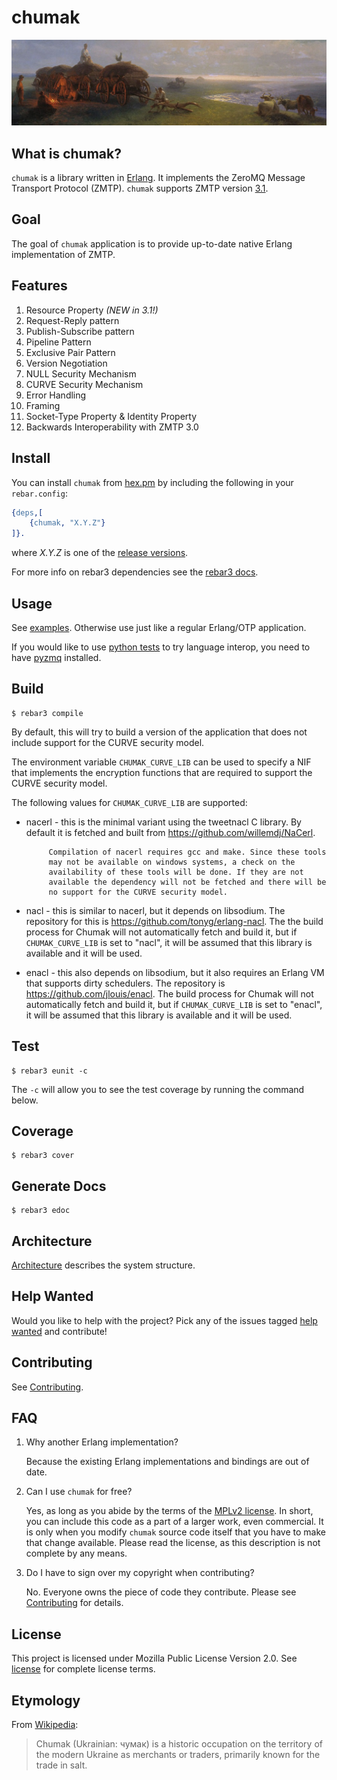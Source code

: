 # chumak 

![Chumaki](docs/images/chumaki.jpg)

## What is chumak?

`chumak` is a library written in [Erlang](https://www.erlang.org/). It implements the ZeroMQ Message Transport Protocol (ZMTP). `chumak` supports ZMTP version [3.1](http://rfc.zeromq.org/spec:37/ZMTP/).

## Goal

The goal of `chumak` application is to provide up-to-date native Erlang implementation of ZMTP.

## Features

1. Resource Property *(NEW in 3.1!)*
2. Request-Reply pattern
3. Publish-Subscribe pattern
4. Pipeline Pattern	
5. Exclusive Pair Pattern
6. Version Negotiation
7. NULL Security Mechanism
8. CURVE Security Mechanism
9. Error Handling
10. Framing
11. Socket-Type Property & Identity Property
12. Backwards Interoperability with ZMTP 3.0


## Install

You can install `chumak` from [hex.pm](https://hex.pm/packages/chumak) by including the following in your `rebar.config`:

```erlang
{deps,[
	{chumak, "X.Y.Z"}
]}.
```
where _X.Y.Z_ is one of the [release versions](https://github.com/chovencorp/chumak/releases).

For more info on rebar3 dependencies see the [rebar3 docs](http://www.rebar3.org/docs/dependencies).

## Usage

See [examples](examples). Otherwise use just like a regular Erlang/OTP application.

If you would like to use [python tests](python-test) to try language interop, you need to have [pyzmq](https://github.com/zeromq/pyzmq) installed. 

## Build

```
$ rebar3 compile
```

By default, this will try to build a version of the application that
does not include support for the CURVE security model. 

The environment variable `CHUMAK_CURVE_LIB` can be used to specify a
NIF that implements the encryption functions that are required to support
the CURVE security model. 

The following values for `CHUMAK_CURVE_LIB` are supported:

- nacerl - this is the minimal variant using the tweetnacl C library. By
           default it is fetched and built from https://github.com/willemdj/NaCerl.  
           
           Compilation of nacerl requires gcc and make. Since these tools
           may not be available on windows systems, a check on the
           availability of these tools will be done. If they are not
           available the dependency will not be fetched and there will be
           no support for the CURVE security model.

- nacl   - this is similar to nacerl, but it depends on libsodium. The
           repository for this is https://github.com/tonyg/erlang-nacl. The
           the build process for Chumak will not automatically fetch and
           build it, but if `CHUMAK_CURVE_LIB` is set to "nacl", it will be
           assumed that this library is available and it will be used.

- enacl  - this also depends on libsodium, but it also requires 
           an Erlang VM that supports dirty schedulers. The repository is 
           https://github.com/jlouis/enacl. The build process for
           Chumak will not automatically fetch and build it, but if
           `CHUMAK_CURVE_LIB` is set to "enacl", it will be assumed that
           this library is available and it will be used.

## Test

```
$ rebar3 eunit -c
```
The `-c` will allow you to see the test coverage by running the command below.

## Coverage

```
$ rebar3 cover
```

## Generate Docs

```
$ rebar3 edoc
```

## Architecture

[Architecture](docs/architecture.md) describes the system structure.

## Help Wanted

Would you like to help with the project? Pick any of the issues tagged [help wanted](https://github.com/zeromq/chumak/labels/help%20wanted) and contribute!

## Contributing

See  [Contributing](CONTRIBUTING.md).


## FAQ

1. Why another Erlang implementation?

   Because the existing Erlang implementations and bindings are out of date.

2. Can I use `chumak` for free?

   Yes, as long as you abide by the terms of the [MPLv2 license](LICENSE). In short, you can include this code as a part of a larger work, even commercial. It is only when you modify `chumak` source code itself that you have to make that change available. Please read the license, as this description is not complete by any means.

3. Do I have to sign over my copyright when contributing?

   No. Everyone owns the piece of code they contribute.
   Please see [Contributing](CONTRIBUTING.md) for details.


## License

This project is licensed under Mozilla Public License Version 2.0.
See [license](LICENSE) for complete license terms.

## Etymology

From [Wikipedia](https://en.wikipedia.org/wiki/Chumak):

>Chumak (Ukrainian: чумак) is a historic occupation on the territory of the modern Ukraine 
>as merchants or traders, primarily known for the trade in salt.

